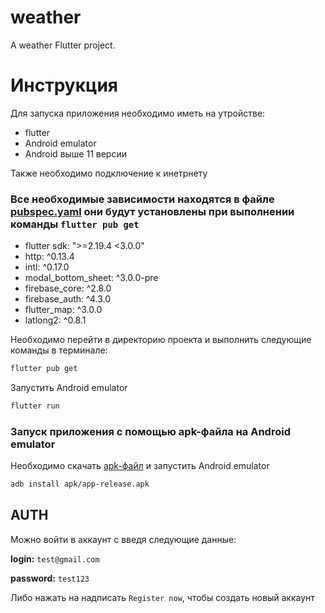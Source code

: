 # weather

A weather Flutter project.

# Инструкция

Для запуска приложения необходимо иметь на утройстве:

- flutter
- Android emulator
- Android выше 11 версии

Также необходимо подключение к инетрнету

### Все необходимые зависимости находятся в файле [pubspec.yaml](pubspec.yaml) они будут установлены при выполнении команды `flutter pub get`
- flutter sdk: ">=2.19.4 <3.0.0"
- http: ^0.13.4
- intl: ^0.17.0
- modal_bottom_sheet: ^3.0.0-pre
- firebase_core: ^2.8.0
- firebase_auth: ^4.3.0
- flutter_map: ^3.0.0
- latlong2: ^0.8.1

Необходимо перейти в директорию проекта и выполнить следующие команды в терминале:

```zsh
flutter pub get
```

Запустить Android emulator

```zsh
flutter run
```

### Запуск приложения с помощью apk-файла на Android emulator

Необходимо скачать [apk-файл](apk/app-release.apk) и запустить Android emulator

```zsh
adb install apk/app-release.apk
```

## AUTH
Можно войти в аккаунт с введя следующие данные:

**login:** `test@gmail.com`

**password:** `test123`

Либо нажать на надписать `Register now`, чтобы создать новый аккаунт
